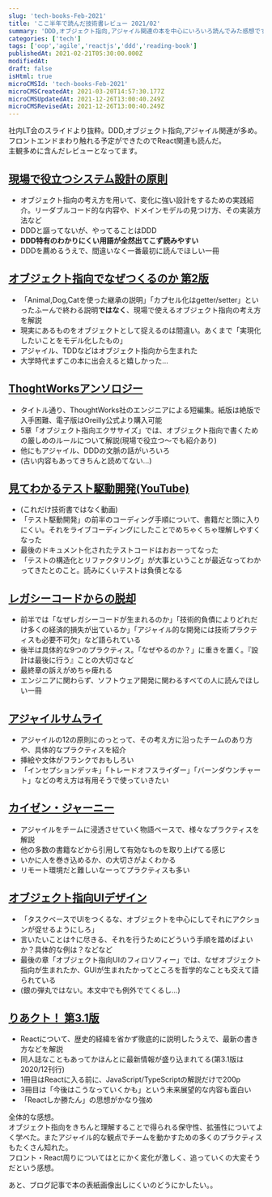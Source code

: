 ```yaml
---
slug: 'tech-books-Feb-2021'
title: 'ここ半年で読んだ技術書レビュー 2021/02'
summary: 'DDD,オブジェクト指向,アジャイル関連の本を中心にいろいろ読んでみた感想です。'
categories: ['tech']
tags: ['oop','agile','reactjs','ddd','reading-book']
publishedAt: 2021-02-21T05:30:00.000Z
modifiedAt: 
draft: false
isHtml: true
microCMSId: 'tech-books-Feb-2021'
microCMSCreatedAt: 2021-03-20T14:57:30.177Z
microCMSUpdatedAt: 2021-12-26T13:00:40.249Z
microCMSRevisedAt: 2021-12-26T13:00:40.249Z
---
```

<p>社内LT会のスライドより抜粋。DDD,オブジェクト指向,アジャイル関連が多め。<br>フロントエンドまわり触れる予定ができたのでReact関連も読んだ。<br>主観多めに含んだレビューとなってます。</p>
<h2 id="現場で役立つシステム設計の原則"><a href="https://gihyo.jp/book/2017/978-4-7741-9087-7">現場で役立つシステム設計の原則</a></h2>
<ul>
<li>オブジェクト指向の考え方を用いて、変化に強い設計をするための実践紹介。リーダブルコード的な内容や、ドメインモデルの見つけ方、その実装方法など</li>
<li>DDDと謳ってないが、やってることはDDD</li>
<li><strong>DDD特有のわかりにくい用語が全然出てこず読みやすい</strong></li>
<li>DDDを薦めるうえで、間違いなく一番最初に読んでほしい一冊</li>
</ul>
<h2 id="オブジェクト指向でなぜつくるのか-第2版"><a href="https://shop.nikkeibp.co.jp/front/commodity/0000/P84650/">オブジェクト指向でなぜつくるのか 第2版</a></h2>
<ul>
<li>「Animal,Dog,Catを使った継承の説明」「カプセル化はgetter/setter」といったふーんで終わる説明<strong>ではなく</strong>、現場で使えるオブジェクト指向の考え方を解説</li>
<li>現実にあるものをオブジェクトとして捉えるのは間違い。あくまで「実現化したいことをモデル化したもの」</li>
<li>アジャイル、TDDなどはオブジェクト指向から生まれた</li>
<li>大学時代まずこの本に出会えると嬉しかった…</li>
</ul>
<h2 id="thoghtworksアンソロジー"><a href="https://www.oreilly.co.jp/books/9784873113890/">ThoghtWorksアンソロジー</a></h2>
<ul>
<li>タイトル通り、ThoughtWorks社のエンジニアによる短編集。紙版は絶版で入手困難、電子版はOreilly公式より購入可能</li>
<li>5章「オブジェクト指向エクササイズ」では、オブジェクト指向で書くための厳しめのルールについて解説(現場で役立つ～でも紹介あり)</li>
<li>他にもアジャイル、DDDの文脈の話がいろいろ</li>
<li>(古い内容もあってきちんと読めてない…)</li>
</ul>
<h2 id="見てわかるテスト駆動開発youtube"><a href="https://www.youtube.com/watch?v=Q-FJ3XmFlT8">見てわかるテスト駆動開発(YouTube)</a></h2>
<ul>
<li>(これだけ技術書ではなく動画)</li>
<li>「テスト駆動開発」の前半のコーディング手順について、書籍だと頭に入りにくい。それをライブコーディングにしたことでめちゃくちゃ理解しやすくなった</li>
<li>最後のドキュメント化されたテストコードはおおーってなった</li>
<li>「テストの構造化とリファクタリング」が大事ということが最近なってわかってきたとのこと。読みにくいテストは負債となる</li>
</ul>
<h2 id="レガシーコードからの脱却"><a href="https://www.oreilly.co.jp/books/9784873118864/">レガシーコードからの脱却</a></h2>
<ul>
<li>前半では「なぜレガシーコードが生まれるのか」「技術的負債によりどれだけ多くの経済的損失が出ているか」「アジャイル的な開発には技術プラクティスも必要不可欠」など語られている</li>
<li>後半は具体的な9つのプラクティス。「なぜやるのか？」に重きを置く。『設計は最後に行う』ことの大切さなど</li>
<li>最終章の訴えがめちゃ痺れる</li>
<li>エンジニアに関わらず、ソフトウェア開発に関わるすべての人に読んでほしい一冊</li>
</ul>
<h2 id="アジャイルサムライ"><a href="https://shop.ohmsha.co.jp/shopdetail/000000001901/">アジャイルサムライ</a></h2>
<ul>
<li>アジャイルの12の原則にのっとって、その考え方に沿ったチームのあり方や、具体的なプラクティスを紹介</li>
<li>挿絵や文体がフランクでおもしろい</li>
<li>「インセプションデッキ」「トレードオフスライダー」「バーンダウンチャート」などの考え方は有用そうで使っていきたい</li>
</ul>
<h2 id="カイゼン・ジャーニー"><a href="https://kaizenjourney.jp/">カイゼン・ジャーニー</a></h2>
<ul>
<li>アジャイルをチームに浸透させていく物語ベースで、様々なプラクティスを解説</li>
<li>他の多数の書籍などから引用して有効なものを取り上げてる感じ</li>
<li>いかに人を巻き込めるか、の大切さがよくわかる</li>
<li>リモート環境だと難しいなーってプラクティスも多い</li>
</ul>
<h2 id="オブジェクト指向uiデザイン"><a href="https://gihyo.jp/book/2020/978-4-297-11351-3">オブジェクト指向UIデザイン</a></h2>
<ul>
<li>「タスクベースでUIをつくるな、オブジェクトを中心にしてそれにアクションが促せるようにしろ」</li>
<li>言いたいことは↑に尽きる、それを行うためにどういう手順を踏めばよいか？具体的な例は？などなど</li>
<li>最後の章「オブジェクト指向UIのフィロソフィー」では、なぜオブジェクト指向が生まれたか、GUIが生まれたかってところを哲学的なことも交えて語られている</li>
<li>(銀の弾丸ではない。本文中でも例外でてくるし…)</li>
</ul>
<h2 id="りあクト！-第31版"><a href="https://oukayuka.booth.pm/items/2368045">りあクト！ 第3.1版</a></h2>
<ul>
<li>Reactについて、歴史的経緯を省かず徹底的に説明したうえで、最新の書き方などを解説</li>
<li>同人誌なこともあってかほんとに最新情報が盛り込まれてる(第3.1版は2020/12刊行)</li>
<li>1冊目はReactに入る前に、JavaScript/TypeScriptの解説だけで200p</li>
<li>3冊目は「今後はこうなっていくかも」という未来展望的な内容も面白い</li>
<li>「Reactしか勝たん」の思想がかなり強め</li>
</ul>
<p>全体的な感想。<br>オブジェクト指向をきちんと理解することで得られる保守性、拡張性についてよく学べた。またアジャイル的な観点でチームを動かすための多くのプラクティスもたくさん知れた。<br>フロント・React周りについてはとにかく変化が激しく、追っていくの大変そうだという感想。</p>
<p>あと、ブログ記事で本の表紙画像出しにくいのどうにかしたい。。</p>

    